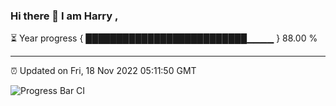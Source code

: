 ### Hi there 👋 I am Harry , 

⏳ Year progress { ██████████████████████████▁▁▁▁ } 88.00 %

---

⏰ Updated on Fri, 18 Nov 2022 05:11:50 GMT

![Progress Bar CI](https://github.com/duykhang68/duykhang68/workflows/Progress%20Bar%20CI/badge.svg)
